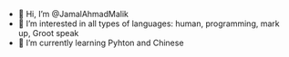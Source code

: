 - 👋 Hi, I’m @JamalAhmadMalik
- 👀 I’m interested in all types of languages: human, programming, mark up, Groot speak
- 🌱 I’m currently learning Pyhton and Chinese

<!---
JamalAhmadMalik/JamalAhmadMalik is a ✨ special ✨ repository because its `README.md` (this file) appears on your GitHub profile.
You can click the Preview link to take a look at your changes.
--->
